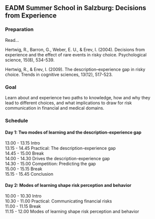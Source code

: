## EADM Summer School in Salzburg: Decisions from Experience

### Preparation

Read...

Hertwig, R., Barron, G., Weber, E. U., & Erev, I. (2004). Decisions from experience and the effect of rare events in risky choice. Psychological science, 15(8), 534-539.

Hertwig, R., & Erev, I. (2009). The description–experience gap in risky choice. Trends in cognitive sciences, 13(12), 517-523.

### Goal

Learn about and experience two paths to knowledge, how and why they lead to different choices, and what implications to draw for risk communication in financial and medical domains. 

### Schedule

#### Day 1: Two modes of learning and the description-experience gap

13.00 - 13.15 Intro<br>
13.15 - 14.45 Practical: The description-experience gap<br>
14.45 - 15.00 Break<br>
14.00 - 14.30 Drives the description-experience gap<br>
14.30 - 15.00 Competition: Predicting the gap<br>
15.00 - 15.15 Break<br>
15.15 - 15.45 Conclusion<br> 

#### Day 2: Modes of learning shape risk perception and behavior

10.00 - 10.30 Intro<br>
10.30 - 11.00 Practical: Communicating financial risks<br>
11.00 - 11.15 Break<br>
11.15 - 12.00 Modes of learning shape risk perception and behavior<br>
